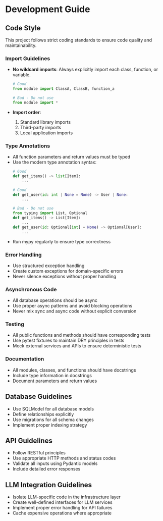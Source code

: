 # Development Guide

## Code Style

This project follows strict coding standards to ensure code quality and maintainability.

### Import Guidelines

- **No wildcard imports**: Always explicitly import each class, function, or variable.
  ```python
  # Good
  from module import ClassA, ClassB, function_a
  
  # Bad - Do not use
  from module import *
  ```

- **Import order**: 
  1. Standard library imports
  2. Third-party imports 
  3. Local application imports

### Type Annotations

- All function parameters and return values must be typed
- Use the modern type annotation syntax:
  ```python
  # Good
  def get_items() -> list[Item]:
      ...
  
  # Good
  def get_user(id: int | None = None) -> User | None:
      ...
  
  # Bad - Do not use
  from typing import List, Optional
  def get_items() -> List[Item]:
      ...
  def get_user(id: Optional[int] = None) -> Optional[User]:
      ...
  ```
- Run mypy regularly to ensure type correctness

### Error Handling

- Use structured exception handling
- Create custom exceptions for domain-specific errors
- Never silence exceptions without proper handling

### Asynchronous Code

- All database operations should be async
- Use proper async patterns and avoid blocking operations
- Never mix sync and async code without explicit conversion

### Testing

- All public functions and methods should have corresponding tests
- Use pytest fixtures to maintain DRY principles in tests
- Mock external services and APIs to ensure deterministic tests

### Documentation

- All modules, classes, and functions should have docstrings
- Include type information in docstrings
- Document parameters and return values

## Database Guidelines

- Use SQLModel for all database models
- Define relationships explicitly
- Use migrations for all schema changes
- Implement proper indexing strategy

## API Guidelines

- Follow RESTful principles
- Use appropriate HTTP methods and status codes
- Validate all inputs using Pydantic models
- Include detailed error responses

## LLM Integration Guidelines

- Isolate LLM-specific code in the infrastructure layer
- Create well-defined interfaces for LLM services
- Implement proper error handling for API failures
- Cache expensive operations where appropriate